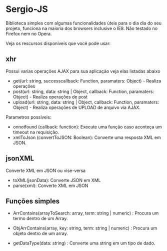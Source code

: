 # Sergio-JS
Biblioteca simples com algumas funcionalidades úteis para o dia dia do seu projeto, funciona na maioria dos browsers inclusive o IE8.
Não testado no Firefox nem no Opera.

Veja os rescursos disponíveis que você pode usar:

## xhr
Possui varias operações AJAX para sua aplicação veja elas listadas abaixo

- get(url: string, successcallback: Function, paramaters: Object) - Realiza operações 
- post(url: string, data: string | Object, callback: Function, paramaters: Object) - Realiza operações de post
- upload(url: string, data: string | Object, callback: Function, paramaters: Object) - Realiza operações de UPLOAD de arquivo via AJAX. 

Parametros possíveis:
- onnotfound (callback: function): Execute uma função caso aconteça um timeout na requisição.
- xmlToJson (convertToJSON: Boolean): Converte uma resposta XML em JSON.

## jsonXML

Converte XML em JSON ou vise-versa

- toXML(jsonData): Converte JSON em XML
- parse(xml): Converte XML em JSON


## Funções simples

- ArrContains(arrayToSearch: array, term: string | numeric) : Procura um termo dentro de um Array.

- ObjArrContains(array, key: string, term: string | numeric) : Procura um objeto dentro de um array.

- getDataType(data: string) : Converte uma string em um tipo de dado.
